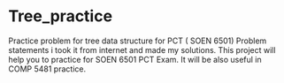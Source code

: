# Tree_practice
Practice problem for tree data structure for PCT ( SOEN 6501)
Problem statements i took it from internet and made my solutions. This project will help you to practice for SOEN 6501 PCT Exam.
It will be also useful in COMP 5481 practice.
